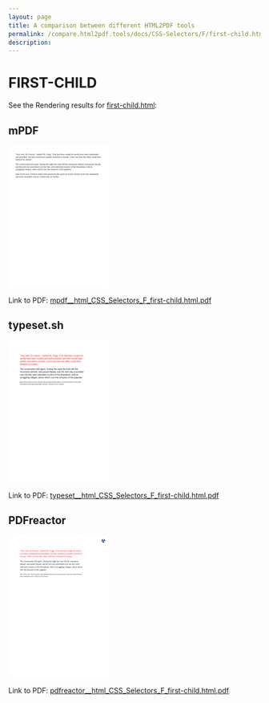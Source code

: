 ```yaml
---
layout: page
title: A comparison between different HTML2PDF tools
permalink: /compare.html2pdf.tools/docs/CSS-Selectors/F/first-child.html
description: 
---
```


# FIRST-CHILD

See the Rendering results for [first-child.html](/html/CSS%20Selectors/F/first-child.html):

## mPDF
![](mpdf__html_CSS_Selectors_F_first-child.html.png) 

Link to PDF: [mpdf__html_CSS_Selectors_F_first-child.html.pdf](mpdf__html_CSS_Selectors_F_first-child.html.pdf)

## typeset.sh
![](typeset__html_CSS_Selectors_F_first-child.html.png) 

Link to PDF: [typeset__html_CSS_Selectors_F_first-child.html.pdf](typeset__html_CSS_Selectors_F_first-child.html.pdf)

## PDFreactor
![](pdfreactor__html_CSS_Selectors_F_first-child.html.png) 

Link to PDF: [pdfreactor__html_CSS_Selectors_F_first-child.html.pdf](pdfreactor__html_CSS_Selectors_F_first-child.html.pdf)

